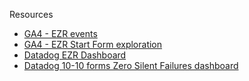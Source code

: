 Resources
- [GA4 - EZR events](https://analytics.google.com/analytics/web/#/analysis/p419143770/edit/B1BuF9JgTgCgLV3cx4EB4Q)
- [GA4 - EZR Start Form exploration](https://analytics.google.com/analytics/web/#/analysis/p419143770/edit/ejYeYXxMRViT5UJzSEafaQ)
- [Datadog EZR Dashboard](https://vagov.ddog-gov.com/dashboard/kjp-9wp-u47/10-10ezr)
- [Datadog 10-10 forms Zero Silent Failures dashboard](https://vagov.ddog-gov.com/dashboard/w4w-uc4-u6u/10-10-health-apps-zsf)
